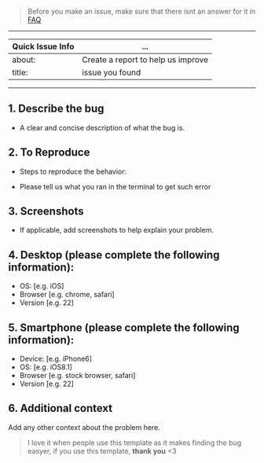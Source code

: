 > Before you make an issue, make sure that there isnt an answer for it in [FAQ](https://github.com/CPScript/Kitty-Tools/blob/main/.github/FAQ/readme.md)

---

Quick Issue Info | ...
---|---
about: | Create a report to help us improve
title: | issue you found

---

##  **1.** Describe the bug
* A clear and concise description of what the bug is.


##  **2.** To Reproduce
* Steps to reproduce the behavior:
 - Please tell us what you ran in the terminal to get such error

##  **3.** Screenshots
* If applicable, add screenshots to help explain your problem.

## **4.** Desktop (please complete the following information):
 - OS: [e.g. iOS]
 - Browser [e.g. chrome, safari]
 - Version [e.g. 22]

## **5.** Smartphone (please complete the following information):
 - Device: [e.g. iPhone6]
 - OS: [e.g. iOS8.1]
 - Browser [e.g. stock browser, safari]
 - Version [e.g. 22]

## **6.** Additional context
Add any other context about the problem here.

> I love it when people use this template as it makes finding the bug easyer, if you use this template, **thank you** <3
